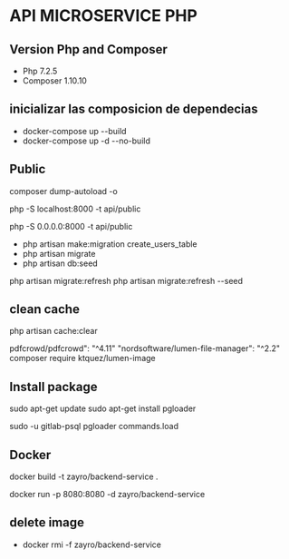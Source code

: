 # API MICROSERVICE PHP


## Version Php and Composer

- Php 7.2.5
- Composer 1.10.10

## inicializar las composicion de dependecias

- docker-compose up --build
- docker-compose up -d --no-build

## Public

composer dump-autoload -o

php -S localhost:8000 -t api/public

php -S 0.0.0.0:8000 -t api/public

- php artisan make:migration create_users_table
- php artisan migrate
- php artisan db:seed

php artisan migrate:refresh
php artisan migrate:refresh --seed



## clean cache

php artisan cache:clear

pdfcrowd/pdfcrowd": "^4.11"
"nordsoftware/lumen-file-manager": "^2.2"
composer require ktquez/lumen-image

## Install package

sudo apt-get update
sudo apt-get install pgloader

sudo -u gitlab-psql pgloader commands.load

## Docker

docker build -t zayro/backend-service .

docker run -p 8080:8080 -d zayro/backend-service

## delete image

- docker rmi -f zayro/backend-service